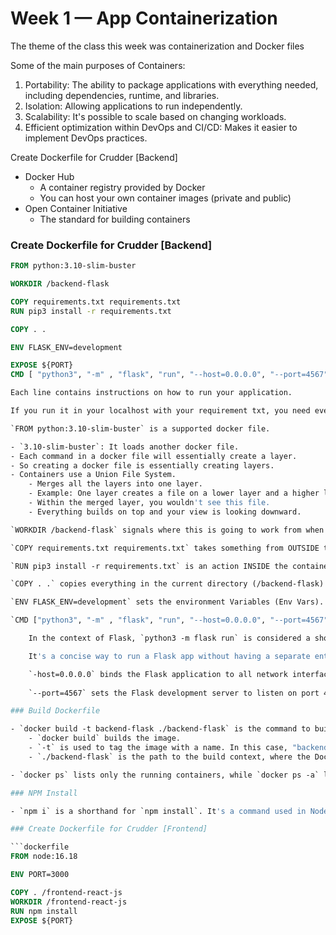 # Week 1 — App Containerization

The theme of the class this week was containerization and Docker files

Some of the main purposes of Containers:
1. Portability: The ability to package applications with everything needed, including dependencies, runtime, and libraries.
2. Isolation: Allowing applications to run independently.
3. Scalability: It's possible to scale based on changing workloads.
4. Efficient optimization within DevOps and CI/CD: Makes it easier to implement DevOps practices.

Create Dockerfile for Crudder [Backend]

- Docker Hub
    - A container registry provided by Docker
    - You can host your own container images (private and public)
- Open Container Initiative
    - The standard for building containers

### Create Dockerfile for Crudder [Backend]

```dockerfile
FROM python:3.10-slim-buster

WORKDIR /backend-flask

COPY requirements.txt requirements.txt
RUN pip3 install -r requirements.txt

COPY . .

ENV FLASK_ENV=development

EXPOSE ${PORT}
CMD [ "python3", "-m" , "flask", "run", "--host=0.0.0.0", "--port=4567"

Each line contains instructions on how to run your application.

If you run it in your localhost with your requirement txt, you need every instruction in this recipe.

`FROM python:3.10-slim-buster` is a supported docker file.

- `3.10-slim-buster`: It loads another docker file.
- Each command in a docker file will essentially create a layer.
- So creating a docker file is essentially creating layers.
- Containers use a Union File System.
    - Merges all the layers into one layer.
    - Example: One layer creates a file on a lower layer and a higher layer deletes that file.
    - Within the merged layer, you wouldn't see this file.
    - Everything builds on top and your view is looking downward.

`WORKDIR /backend-flask` signals where this is going to work from when the container starts.

`COPY requirements.txt requirements.txt` takes something from OUTSIDE the Container and copies INSIDE the container.

`RUN pip3 install -r requirements.txt` is an action INSIDE the container. It runs `pip3 install` from the root (-r) file `requirements.txt`.

`COPY . .` copies everything in the current directory (/backend-flask) to the container directory (also called /backend-flask).

`ENV FLASK_ENV=development` sets the environment Variables (Env Vars). It sits inside the container and remains set when the container is running.

`CMD ["python3", "-m" , "flask", "run", "--host=0.0.0.0", "--port=4567"]` is the CMD Command.

    In the context of Flask, `python3 -m flask run` is considered a shortcut because you don't need to explicitly write a script to execute your Flask application.

    It's a concise way to run a Flask app without having a separate entry point script.

    `-host=0.0.0.0` binds the Flask application to all network interfaces, making it accessible from any IP address.
    
    `--port=4567` sets the Flask development server to listen on port 4567.

### Build Dockerfile

- `docker build -t backend-flask ./backend-flask` is the command to build the image.
    - `docker build` builds the image.
    - `-t` is used to tag the image with a name. In this case, "backend-flask".
    - `./backend-flask` is the path to the build context, where the Dockerfile and any associated files are located.

- `docker ps` lists only the running containers, while `docker ps -a` lists all containers, including those that are stopped. The `-a` flag stands for "all".

### NPM Install

- `npm i` is a shorthand for `npm install`. It's a command used in Node.js projects to install dependencies listed in the `package.json` file.

### Create Dockerfile for Crudder [Frontend]

```dockerfile
FROM node:16.18

ENV PORT=3000

COPY . /frontend-react-js
WORKDIR /frontend-react-js
RUN npm install
EXPOSE ${PORT}
